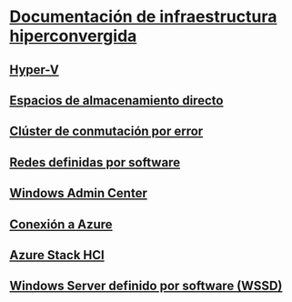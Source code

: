 # [Documentación de infraestructura hiperconvergida](index.yml)
## [Hyper-V](../virtualization/hyper-v/hyper-v-on-windows-server.md)
## [Espacios de almacenamiento directo](../storage/storage-spaces/storage-spaces-direct-overview.md)
## [Clúster de conmutación por error](../failover-clustering/failover-clustering-overview.md)
## [Redes definidas por software](../networking/sdn/index.yml)
## [Windows Admin Center](../manage/windows-admin-center/overview.md)
## [Conexión a Azure](../manage/windows-admin-center/azure/index.md)
## [Azure Stack HCI](/azure-stack/operator/azure-stack-hci-overview)
## [Windows Server definido por software (WSSD)](https://www.microsoft.com/cloud-platform/software-defined-datacenter)
